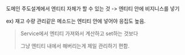 도메인 주도설계에서 엔티티 자체가 할 수 있는 것 -> 엔티티 안에 비지니스를 넣기

ex) 재고 수량 관리같은 메소드는 엔티티 안에 넣어야 응집도 높음.

> Service에서 엔티티 가져와서 계산하고 set하는 것보다
>
> 그냥 엔티티 내에서 해버리는게 제일 관리하기 편함.